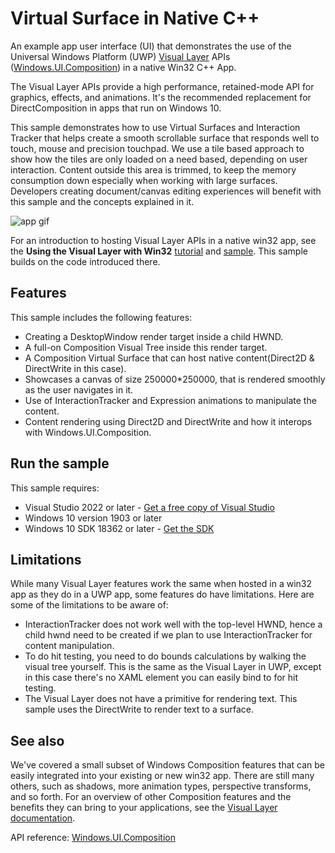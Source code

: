 # Virtual Surface in Native C++

An example app user interface (UI) that demonstrates the use of the Universal Windows Platform (UWP) [Visual Layer](https://docs.microsoft.com/windows/uwp/composition/visual-layer) APIs ([Windows.UI.Composition](https://docs.microsoft.com/uwp/api/windows.ui.composition)) in a native Win32 C++ App.

The Visual Layer APIs provide a high performance, retained-mode API for graphics, effects, and animations. It's the recommended replacement for DirectComposition in apps that run on Windows 10.

This sample demonstrates how to use Virtual Surfaces and Interaction Tracker that helps create a smooth scrollable surface that responds well to touch, mouse and precision touchpad. We use a tile based approach to show how the tiles are only loaded on a need based, depending on user interaction. Content outside this area is trimmed, to keep the memory consumption down especially when working with large surfaces.
Developers creating document/canvas editing experiences will benefit with this sample and the concepts explained in it.

![app gif](win2-virtual-surface-sample.gif)

For an introduction to hosting Visual Layer APIs in a native win32 app, see the **Using the Visual Layer with Win32** [tutorial](https://docs.microsoft.com/windows/uwp/composition/using-the-visual-layer-with-win32) and [sample](https://github.com/Microsoft/Windows.UI.Composition-Win32-Samples/tree/master/cpp/HelloComposition). This sample builds on the code introduced there.

## Features

This sample includes the following features:

- Creating a DesktopWindow render target inside a child HWND.
- A full-on Composition Visual Tree inside this render target.
- A Composition Virtual Surface that can host native content(Direct2D & DirectWrite in this case). 
- Showcases a canvas of size 250000*250000, that is rendered smoothly as the user navigates in it.
- Use of InteractionTracker and Expression animations to manipulate the content.
- Content rendering using Direct2D and DirectWrite and how it interops with Windows.UI.Composition.

## Run the sample

This sample requires:

- Visual Studio 2022 or later - [Get a free copy of Visual Studio](http://go.microsoft.com/fwlink/?LinkID=280676)
- Windows 10 version 1903 or later
- Windows 10 SDK 18362 or later - [Get the SDK](https://developer.microsoft.com/windows/downloads/windows-10-sdk)

## Limitations

While many Visual Layer features work the same when hosted in a win32 app as they do in a UWP app, some features do have limitations. Here are some of the limitations to be aware of:

- InteractionTracker does not work well with the top-level HWND, hence a child hwnd need to be created if we plan to use InteractionTracker for content manipulation.
- To do hit testing, you need to do bounds calculations by walking the visual tree yourself. This is the same as the Visual Layer in UWP, except in this case there's no XAML element you can easily bind to for hit testing. 
- The Visual Layer does not have a primitive for rendering text. This sample uses the DirectWrite to render text to a surface.

## See also

We've covered a small subset of Windows Composition features that can be easily integrated into your existing or new win32 app. There are still many others, such as shadows, more animation types, perspective transforms, and so forth. For an overview of other Composition features and the benefits they can bring to your applications, see the [Visual Layer documentation](https://docs.microsoft.com/windows/uwp/composition/visual-layer).

API reference: [Windows.UI.Composition](https://docs.microsoft.com/uwp/api/windows.ui.composition)